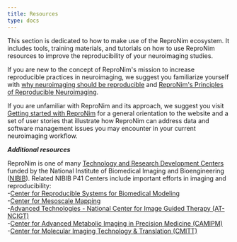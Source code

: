 ```yaml
---
title: Resources
type: docs
---
```


This section is dedicated to how to make use of the ReproNim ecosystem.  It includes tools, training materials, and tutorials on how to use ReproNim resources to improve the reproducibility of your neuroimaging studies.  

If you are new to the concept of ReproNim's mission to increase reproducible practices in neuroimaging, we suggest you familiarize yourself with [why neuroimaging should be reproducible](/about/why/) and [ReproNim's Principles of Reproducible Neuroimaging](/about/principles/). 

If you are unfamiliar with ReproNim and its approach, we suggest you visit [Getting started with ReproNim](/resources/getting-started/) for a general orientation to the website and a set of user stories that illustrate how ReproNim can address data and software management issues you may encounter in your current neuroimaging workflow.

***Additional resources***

ReproNim is one of many [Technology and Research Development Centers](https://urldefense.com/v3/__https://www.nibib.nih.gov/programs/national-centers-biomedical-imaging-bioengineering__;!!Mih3wA!ERBVb1xNb57_zlxzgqEfR5J12OVlxnlbh_EHkhVVIsdosLmS0ZTmovChut-fRRHCfkdL8POtFvSIRdmm_fIGD2952Qo0rv96IQ$) funded by the National Institute of Biomedical Imaging and Bioengineering ([NIBIB](https://urldefense.com/v3/__https://www.nibib.nih.gov/__;!!Mih3wA!ERBVb1xNb57_zlxzgqEfR5J12OVlxnlbh_EHkhVVIsdosLmS0ZTmovChut-fRRHCfkdL8POtFvSIRdmm_fIGD2952Qqhc1CS6Q$)). Related NIBIB P41 Centers include important efforts in imaging and reproducibility:     
        	    \-[Center for Reproducible Systems for Biomedical Modeling](https://urldefense.com/v3/__https://reporter.nih.gov/project-details/11080278__;!!Mih3wA!ERBVb1xNb57_zlxzgqEfR5J12OVlxnlbh_EHkhVVIsdosLmS0ZTmovChut-fRRHCfkdL8POtFvSIRdmm_fIGD2952QoXuVPFfA$)  
        	    \-[Center for Mesoscale Mapping](https://urldefense.com/v3/__https://reporter.nih.gov/project-details/10839979__;!!Mih3wA!ERBVb1xNb57_zlxzgqEfR5J12OVlxnlbh_EHkhVVIsdosLmS0ZTmovChut-fRRHCfkdL8POtFvSIRdmm_fIGD2952QrN0ZvBVA$)  
            	\-[Advanced Technologies \- National Center for Image Guided Therapy (AT-NCIGT)](https://urldefense.com/v3/__https://reporter.nih.gov/project-details/10992165__;!!Mih3wA!ERBVb1xNb57_zlxzgqEfR5J12OVlxnlbh_EHkhVVIsdosLmS0ZTmovChut-fRRHCfkdL8POtFvSIRdmm_fIGD2952QoBeprWEA$)  
            	\-[Center for Advanced Metabolic Imaging in Precision Medicine (CAMIPM)](https://urldefense.com/v3/__https://reporter.nih.gov/project-details/11123506__;!!Mih3wA!ERBVb1xNb57_zlxzgqEfR5J12OVlxnlbh_EHkhVVIsdosLmS0ZTmovChut-fRRHCfkdL8POtFvSIRdmm_fIGD2952Qp_nmGs8Q$)  
            	\-[Center for Molecular Imaging Technology & Translation (CMITT)](https://urldefense.com/v3/__https://reporter.nih.gov/project-details/10909226__;!!Mih3wA!ERBVb1xNb57_zlxzgqEfR5J12OVlxnlbh_EHkhVVIsdosLmS0ZTmovChut-fRRHCfkdL8POtFvSIRdmm_fIGD2952QrmfUUdrA$) 
